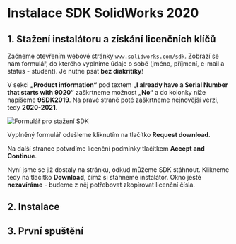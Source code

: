 # Instalace SDK SolidWorks 2020
## 1. Stažení instalátoru a získání licenčních klíčů
Začneme otevřením webové stránky `www.solidworks.com/sdk`.
Zobrazí se nám formulář, do kterého vyplníme údaje o sobě (jméno, příjmení, e-mail a status - student).
Je nutné psát **bez diakritiky**!

V sekci **„Product information“** pod textem **„I already have a Serial Number that starts with 9020“** zaškrtneme možnost **„No“** a do kolonky níže napíšeme **9SDK2019**.
Na pravé straně poté zaškrtneme nejnovější verzi, tedy **2020-2021**.

![Formulář pro stažení SDK](/img/1-Instalace_SDK/SDK-download-1.png)

Vyplněný formulář odešleme kliknutím na tlačítko **Request download**.

Na další stránce potvrdíme licenční podmínky tlačítkem **Accept and Continue**.

Nyní jsme se již dostaly na stránku, odkud můžeme SDK stáhnout.
Klikneme tedy na tlačítko **Download**, čímž si stáhneme instalátor.
Okno ještě **nezavíráme** - budeme z něj potřebovat zkopírovat licenční čísla. 

## 2. Instalace

## 3. První spuštění